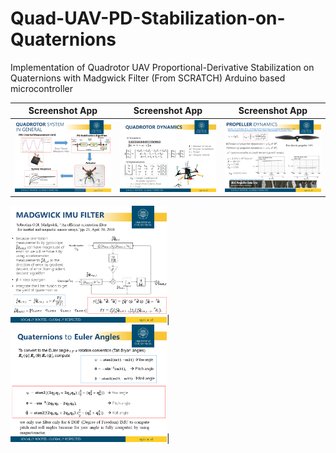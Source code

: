# Quad-UAV-PD-Stabilization-on-Quaternions
Implementation of Quadrotor UAV Proportional-Derivative Stabilization on Quaternions with Madgwick Filter (From SCRATCH)
Arduino based microcontroller

Screenshot App             | Screenshot App            |  Screenshot App
:-------------------------:|:-------------------------:|:-------------------------:
<img src="https://github.com/farhantandia/Quad-UAV-PD-Stabilization-on-Quaternions/blob/master/img/Slide4.PNG" width="250"/>|<img src="https://github.com/farhantandia/Quad-UAV-PD-Stabilization-on-Quaternions/blob/master/img/Slide7.PNG" width="250"/>|<img src="https://github.com/farhantandia/Quad-UAV-PD-Stabilization-on-Quaternions/blob/master/img/Slide8.PNG" width="250"/>

<img src="https://github.com/farhantandia/Quad-UAV-PD-Stabilization-on-Quaternions/blob/master/img/Slide12.PNG" width="250"/>|<img src="https://github.com/farhantandia/Quad-UAV-PD-Stabilization-on-Quaternions/blob/master/img/Slide13.PNG" width="250"/>|

